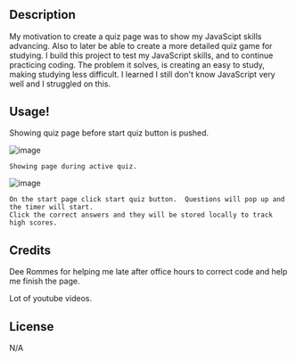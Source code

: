 
# <Module4>

## Description



My motivation to create a quiz page was to show my JavaScipt skills advancing. 
Also to later be able to create a more detailed quiz game for studying.
I build this project to test my JavaScript skills, and to continue practicing coding.
The problem it solves, is creating an easy to study, making studying less difficult.
I learned I still don't know JavaScript very well and I struggled on this. 



## Usage!
    
  Showing quiz page before start quiz button is pushed. 
    
  ![image](https://user-images.githubusercontent.com/123092979/223321455-a6f6aa86-c285-49c2-b86b-4a0c117d319e.png)
    


    Showing page during active quiz.
    
![image](https://user-images.githubusercontent.com/123092979/223321661-353c23e8-1cf9-464c-8270-5af65645b74c.png)

    
    On the start page click start quiz button.  Questions will pop up and the timer will start. 
    Click the correct answers and they will be stored locally to track high scores.


## Credits
    
Dee Rommes for helping me late after office hours to correct code and help me finish the page.
    
Lot of youtube videos.

## License

N/A


